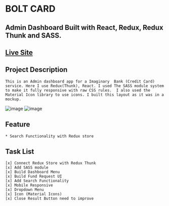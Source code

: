 # BOLT CARD
## Admin Dashboard Built with React, Redux, Redux Thunk and SASS.

## [Live Site](https://bolt-card.netlify.app/)

## Project Description
```This is an Admin dashboard app for a Imaginary  Bank (Credit Card) service. Here I use Redux(Thunk), React. I used The SASS module system to make it fully responsive with raw CSS rules.  I also used the  Material Icon library to use icons. I built this layout as it was in a mockup.```

![image](https://user-images.githubusercontent.com/57805696/125979984-f31e53ca-7863-4eea-9b5c-e5b06813ce97.png)
![image](https://user-images.githubusercontent.com/57805696/125980086-91a0f580-1640-4621-b43e-390dc19bce38.png)


## Feature
    * Search Functionality with Redux store

## Task List
    [x] Connect Redux Store with Redux Thunk
    [x] Add SASS module
    [x] Build Dashboard Menu
    [x] Build Fund Request UI
    [x] Add Search Functionality
    [x] Mobile Responsive
    [x] Dropdown Menu
    [x] Icon (Material Icons)
    [x] Close Result Button need to improve
